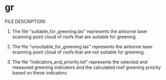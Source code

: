 # gr
FILE DESCRIPTION:
1. The file "suitable_for_greening.las" represents the airborne laser scanning point cloud of roofs that are suitable for greening.

2. The file "unsuitable_for_greening.las" represents the airborne laser scanning point cloud of roofs that are not suitable for greening.

3. The file "indicators_and_priority.txt" represents the selected and measured greening indicators and the calculated roof greening priority based on these indicators.
